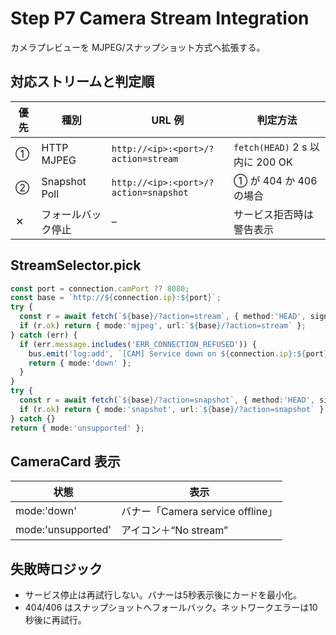 # Step P7 Camera Stream Integration

カメラプレビューを MJPEG/スナップショット方式へ拡張する。

## 対応ストリームと判定順

| 優先 | 種別 | URL 例 | 判定方法 |
| --- | --- | --- | --- |
| ① | HTTP MJPEG | `http://<ip>:<port>/?action=stream` | `fetch(HEAD)` 2 s 以内に 200 OK |
| ② | Snapshot Poll | `http://<ip>:<port>/?action=snapshot` | ① が 404 か 406 の場合 |
| ✕ | フォールバック停止 | – | サービス拒否時は警告表示 |

## StreamSelector.pick

```ts
const port = connection.camPort ?? 8080;
const base = `http://${connection.ip}:${port}`;
try {
  const r = await fetch(`${base}/?action=stream`, { method:'HEAD', signal, cache:'no-store', mode:'no-cors' });
  if (r.ok) return { mode:'mjpeg', url:`${base}/?action=stream` };
} catch (err) {
  if (err.message.includes('ERR_CONNECTION_REFUSED')) {
    bus.emit('log:add', `[CAM] Service down on ${connection.ip}:${port}`);
    return { mode:'down' };
  }
}
try {
  const r = await fetch(`${base}/?action=snapshot`, { method:'HEAD', signal, cache:'no-store', mode:'no-cors' });
  if (r.ok) return { mode:'snapshot', url:`${base}/?action=snapshot` };
} catch {}
return { mode:'unsupported' };
```

## CameraCard 表示

| 状態 | 表示 |
| --- | --- |
| mode:'down' | バナー「Camera service offline」 |
| mode:'unsupported' | アイコン＋“No stream” |

## 失敗時ロジック

- サービス停止は再試行しない。バナーは5秒表示後にカードを最小化。
- 404/406 はスナップショットへフォールバック。ネットワークエラーは10秒後に再試行。

